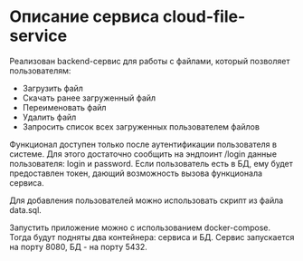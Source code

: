 # Описание сервиса cloud-file-service
Реализован backend-сервис для работы с файлами,
который позволяет пользователям:
- Загрузить файл
- Скачать ранее загруженный файл
- Переименовать файл
- Удалить файл
- Запросить список всех загруженных пользователем файлов

Функционал доступен только после аутентификации пользователя в системе.
Для этого достаточно сообщить на эндпоинт /login данные пользователя:
login и password. Если пользователь есть в БД, ему будет предоставлен токен,
дающий возможность вызова функционала сервиса.

Для добавления пользователей можно использовать скрипт из файла data.sql.

Запустить приложение можно с использованием docker-compose. Тогда будут подняты два
контейнера: сервиса и БД.
Сервис запускается на порту 8080, БД - на порту 5432.
